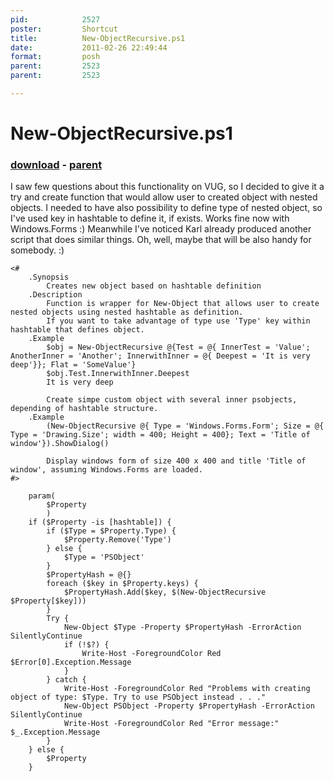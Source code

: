```yaml
---
pid:            2527
poster:         Shortcut
title:          New-ObjectRecursive.ps1
date:           2011-02-26 22:49:44
format:         posh
parent:         2523
parent:         2523

---
```


# New-ObjectRecursive.ps1

### [download](2527.ps1) - [parent](2523.md)

I saw few questions about this functionality on VUG, so I decided to give it a try and create function that would allow user to created object with nested objects. I needed to have also possibility to define type of nested object, so I've used key in hashtable to define it, if exists. Works fine now with Windows.Forms :) Meanwhile I've noticed Karl already produced another script that does similar things. Oh, well, maybe that will be also handy for somebody. :)

```posh
<#
    .Synopsis
        Creates new object based on hashtable definition
    .Description
        Function is wrapper for New-Object that allows user to create nested objects using nested hashtable as definition.
        If you want to take advantage of type use 'Type' key within hashtable that defines object.
    .Example
        $obj = New-ObjectRecursive @{Test = @{ InnerTest = 'Value'; AnotherInner = 'Another'; InnerwithInner = @{ Deepest = 'It is very deep'}}; Flat = 'SomeValue'}
        $obj.Test.InnerwithInner.Deepest
        It is very deep
        
        Create simpe custom object with several inner psobjects, depending of hashtable structure.
    .Example
        (New-ObjectRecursive @{ Type = 'Windows.Forms.Form'; Size = @{ Type = 'Drawing.Size'; width = 400; Height = 400}; Text = 'Title of window'}).ShowDialog()
        
        Display windows form of size 400 x 400 and title 'Title of window', assuming Windows.Forms are loaded.
#>

    param(
        $Property
        )
    if ($Property -is [hashtable]) {
        if ($Type = $Property.Type) {
            $Property.Remove('Type')
        } else {
            $Type = 'PSObject'
        }
        $PropertyHash = @{}
        foreach ($key in $Property.keys) {
            $PropertyHash.Add($key, $(New-ObjectRecursive $Property[$key]))
        }
        Try {
            New-Object $Type -Property $PropertyHash -ErrorAction SilentlyContinue
            if (!$?) {
                Write-Host -ForegroundColor Red $Error[0].Exception.Message
            }   
        } catch {
            Write-Host -ForegroundColor Red "Problems with creating object of type: $Type. Try to use PSObject instead . . ."
            New-Object PSObject -Property $PropertyHash -ErrorAction SilentlyContinue
            Write-Host -ForegroundColor Red "Error message:" $_.Exception.Message
        }
    } else {
        $Property
    }
```

